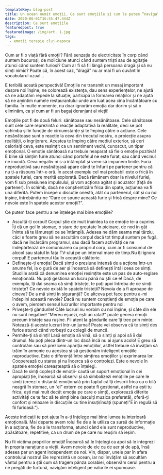 ```yaml
---
templateKey: blog-post
title: Un ocean numit emoții. Ce sunt emoțiile și cum le putem ”naviga”?
date: 2020-06-01T16:55:47.444Z
description: Ce sunt emoțiile
featuredpost: true
featuredimage: /img/art. 1.jpg
tags:
  - emotii terapie cluj-napoca
---
```

Cum ar fi o viață fără emoții? Fără senzația de electricitate în corp când suntem bucuroși, de moliciune atunci când suntem triști sau de agitație atunci când suntem furioși? Cum ar fi să fii lângă persoana dragă și să nu simți nimic? Poate că, în acest caz, ”dragă” nu ar mai fi un cuvânt în vocabularul uzual...

E teribilă aceată perspectivă! Emoțiile ne transmit un mesaj important despre noi înșine, ne colorează existența, dau sens experiențelor, ne ajută să ne adaptăm repede la situație, participă la formarea relațiilor și ne ajută să ne amintim numele restaurantului unde am luat acea cina încântătoare cu familia. În multe momente, nu doar ignorăm emoția dar dorim și să o eliminăm, ca și cum ar fi un bagaj deranjant al vieții!

Emoțiile pot fi de două feluri: sănătoase sau nesănătoase. Cele sănătoase sunt cele care reprezintă o reacție adaptativă la realitate, deci se pot schimba și în funcție de circumstanțe și te împing către o acțiune. Cele nesănătoase sunt o reacție la ceva din trecutul nostru, o proiecție asupra realității, o îngrijorare. Acestea te împing către mediul exterior, să ceri celorlalți ceva, este resimțit ca un sentiment vechi, cunoscut, un tipar emoțional. O emoție sănătoasă nu trebuie neaparat să fie o emoție pozitivă! E bine să simțim furie atunci când portofelul ne este furat, sau când vecinul ne inundă. Ceva negativ ni s-a întâmplat și vrem să impunem limite. Furia neproductivă sau nesănătoasă apare când te înfurii pe partener pentru că nu ți-a răspuns într-o oră. În acest exemplu cel mai probabil este o frică în spatele furiei, care merită explorată. Dacă rămânem doar la nivelul furiei, vom fi sub presiunea impulsului, și vom acționa agitat și acuzator (față de partener). În schimb, dacă ne conștientizăm frica din spate, acțiunea va fi una diferită. Putem începe o discuție onestă, atât cu partenerul, cât și cu noi înșine, întrebându-ne ”Oare ce spune această furie și frică despre mine? Ce nevoie este în spatele acestor emoții?”.

Ce putem face pentru a ne înțelege mai bine emoțiile?

* Ascultă-ți corpul! Corpul știe de mult înaintea ta ce emoție te-a cuprins. Îți dă un gol în stomac, o stare de greutate în picioare, de nod în gât îninte să te lămurești ce se întâmplă. Adesea ne dăm seama mai târziu, căci e foarte greu să ne ascultăm corpul dacă tot timpul suntem pe fugă, dacă ne încărcăm programul, sau dacă facem activități ce ne îndepărtează de comunicarea cu propriul corp, cum ar fi consumul de alcool sau statul în fața TV-ului pe un interval mare de timp.Nu îți ignora corpul! E partenerul tău în această călătorie.
* Definește-ți emoția! Dacă simți o presiune intensă de a acționa într-un anume fel, ia o gură de aer și încearcă să definești întâi ceea ce simți. Studiile arată că denumirea emoției resimțite este un pas de auto-reglare emoțională. Nu poți gestiona un lucru până nu știi ce e! Dacă, de exemplu, îți dai seama că simți tristețe, te poți apoi întreba de ce simți tristețe? Ce nevoie există în spatele tristeții? Nevoia de a fi aproape de cineva? De a mă simți în siguranță? Ce altceva pot face pentru a-mi îndeplini această nevoie? Dacă nu suntem conștienți de emoția pe care o avem, pierdem sensul lucrurilor importante pentru noi.
* Privește-ți gândurile! Câte lucruri nu vorbim cu noi înșine, și câte din ele nu sunt negative! ”Mereu eșuezi, ești un ratat!” poate genera emoții precum tristețe sau rușine. Fii atent la gândurile care îți trec prin minte. Notează-ți aceste lucruri într-un jurnal! Poate vei observa că te simți des furios atunci când vorbești cu colegii de muncă.
* Permite-ți să simți! Lasă emoția să vină, să o simți și apoi să îi dai drumul. Nu poți pleca dintr-un loc dacă încă nu ai ajuns acolo! E greu să controlăm sau să prezicem apariția emoțiilor, astfel trebuie să învățăm să trăim în armonie cu acestea și să gestionăm inteligent emoțiile neproductive. Este o diferență între simțirea emoțiilor și exprimarea lor. Cooperează cu starea și nu încerca să o controlezi. Este o nevoie în spatele emoției careașteaptă să o înțelegi.
* Dacă te simți copleșit de emoții- caută un suport emoțional în cei apropiați ție, încearcă să observi și să simbolizezi emoțiile pe care le simți (creezi o distantă emoțională prin faptul că îți descrii frica ca o bilă neagră în stomac, un ”el” extern ce poate fi gestionat, astfel nu ești tu frica, ești mai mult decât emoția pe care o simți), explorează diferite activități ce te fac să te simți bine (asculți muzica preferată), oferă-ți confort și relaxare în discuțiile cu tine însuți/însăți (spuneți”E în regulă să fii furioasă.”).



Aceste indicații te pot ajuta în a-ți înțelege mai bine lumea ta interioară emoțională. Mai departe avem rolul fie de a le utiliza ca sursă de informație în a acționa, fie de a le transforma, atunci când ele sunt neproductive, apăsătoare, repetitive, ca un drum de pe care nu reușim să ieșim.

Nu fii victima propriilor emoții! Încearcă să le înțelegi ca apoi să le integrezi în propria narațiune a vieții. Avem nevoie de ele ca de aer și de apă, însă adesea par un agent independent de noi. Vin, dispar, unele par în afara controlului nostru! Ele reprezintă un ocean, iar noi învățăm să ascultăm vântul pentru a știi cum să tragem pânza corabiei, observăm cerul pentru a ne pregăti de furtună, navigăm inteligent pe valurile ei spumoase.
